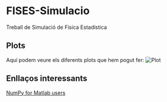 # FISES-Simulacio
Treball de Simulació de Física Estadística

## Plots
Aquí podem veure els diferents plots que hem pogut fer:
![Plot](plots/*.png)

## Enllaços interessants
[NumPy for Matlab users](https://docs.scipy.org/doc/numpy/user/numpy-for-matlab-users.html)
